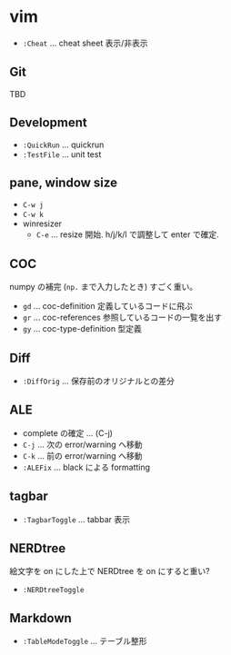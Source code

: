 # vim

* `:Cheat` ... cheat sheet 表示/非表示

## Git

TBD

## Development

* `:QuickRun` ... quickrun
* `:TestFile` ... unit test

## pane, window size

* `C-w j`
* `C-w k`
* winresizer
    * `C-e` ... resize 開始. h/j/k/l で調整して enter で確定.

## COC

numpy の補完 (`np.` まで入力したとき) すごく重い。

* `gd` ... coc-definition 定義しているコードに飛ぶ
* `gr` ... coc-references 参照しているコードの一覧を出す
* `gy` ... coc-type-definition 型定義

## Diff

* `:DiffOrig` ... 保存前のオリジナルとの差分

## ALE

* complete の確定 ... <CR> (C-j)
* `C-j` ... 次の error/warning へ移動
* `C-k` ... 前の error/warning へ移動
* `:ALEFix` ... black による formatting

## tagbar

* `:TagbarToggle` ... tabbar 表示

## NERDtree

絵文字を on にした上で NERDtree を on にすると重い?

* `:NERDtreeToggle`

## Markdown

* `:TableModeToggle` ... テーブル整形
